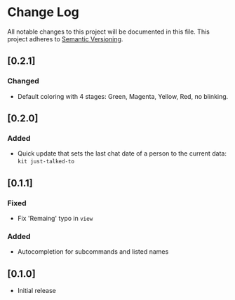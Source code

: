 # Change Log

All notable changes to this project will be documented in this file.
This project adheres to [Semantic Versioning](http://semver.org/).

## [0.2.1]

### Changed

- Default coloring with 4 stages: Green, Magenta, Yellow, Red, no blinking.

## [0.2.0]

### Added

- Quick update that sets the last chat date of a person to the current data: `kit just-talked-to` <name>

## [0.1.1]

### Fixed

- Fix 'Remaing' typo in `view`

### Added

- Autocompletion for subcommands and listed names

## [0.1.0]

- Initial release
